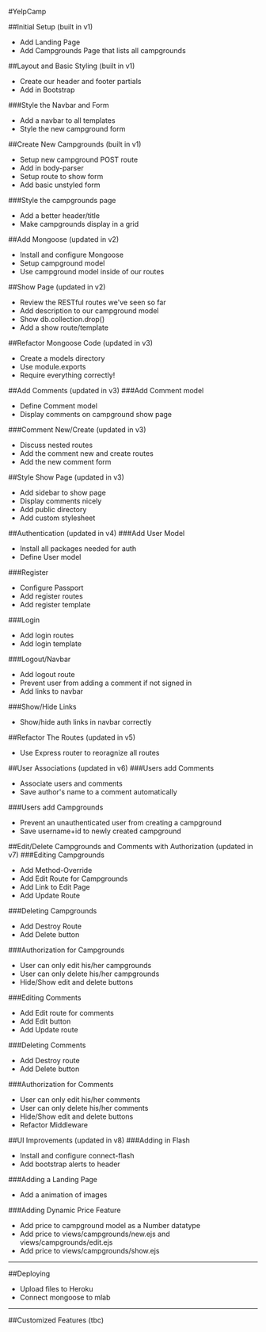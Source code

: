 #YelpCamp

##Initial Setup (built in v1)
* Add Landing Page
* Add Campgrounds Page that lists all campgrounds

##Layout and Basic Styling (built in v1)
* Create our header and footer partials
* Add in Bootstrap

###Style the Navbar and Form
* Add a navbar to all templates
* Style the new campground form

##Create New Campgrounds (built in v1)
* Setup new campground POST route
* Add in body-parser
* Setup route to show form
* Add basic unstyled form

###Style the campgrounds page
* Add a better header/title
* Make campgrounds display in a grid

##Add Mongoose (updated in v2)
* Install and configure Mongoose
* Setup campground model
* Use campground model inside of our routes

##Show Page (updated in v2)
* Review the RESTful routes we've seen so far
* Add description to our campground model
* Show db.collection.drop()
* Add a show route/template

##Refactor Mongoose Code (updated in v3)
* Create a models directory
* Use module.exports
* Require everything correctly!

##Add Comments (updated in v3)
###Add Comment model
* Define Comment model
* Display comments on campground show page

###Comment New/Create (updated in v3)
* Discuss nested routes
* Add the comment new and create routes
* Add the new comment form

##Style Show Page (updated in v3)
* Add sidebar to show page
* Display comments nicely
* Add public directory
* Add custom stylesheet

##Authentication (updated in v4)
###Add User Model
* Install all packages needed for auth
* Define User model

###Register
* Configure Passport
* Add register routes
* Add register template

###Login
* Add login routes
* Add login template

###Logout/Navbar
* Add logout route
* Prevent user from adding a comment if not signed in
* Add links to navbar

###Show/Hide Links
* Show/hide auth links in navbar correctly

##Refactor The Routes (updated in v5)
* Use Express router to reoragnize all routes

##User Associations (updated in v6)
###Users add Comments
* Associate users and comments
* Save author's name to a comment automatically

###Users add Campgrounds
* Prevent an unauthenticated user from creating a campground
* Save username+id to newly created campground

##Edit/Delete Campgrounds and Comments with Authorization (updated in v7)
###Editing Campgrounds
* Add Method-Override
* Add Edit Route for Campgrounds
* Add Link to Edit Page
* Add Update Route

###Deleting Campgrounds
* Add Destroy Route
* Add Delete button

###Authorization for Campgrounds
* User can only edit his/her campgrounds
* User can only delete his/her campgrounds
* Hide/Show edit and delete buttons

###Editing Comments
* Add Edit route for comments
* Add Edit button
* Add Update route

###Deleting Comments
* Add Destroy route
* Add Delete button

###Authorization for Comments
* User can only edit his/her comments
* User can only delete his/her comments
* Hide/Show edit and delete buttons
* Refactor Middleware

##UI Improvements (updated in v8)
###Adding in Flash
* Install and configure connect-flash
* Add bootstrap alerts to header

###Adding a Landing Page
* Add a animation of images

###Adding Dynamic Price Feature
* Add price to campground model as a Number datatype
* Add price to views/campgrounds/new.ejs and views/campgrounds/edit.ejs
* Add price to views/campgrounds/show.ejs

--------------------------------------------------------------------------
##Deploying
* Upload files to Heroku
* Connect mongoose to mlab

--------------------------------------------------------------------------
##Customized Features (tbc)